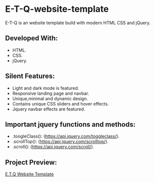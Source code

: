 # E-T-Q-website-template

E-T-Q is an website template build with modern HTML CSS and jQuery.

## Developed With:

* HTML.
* CSS.
* jQuery.

## Silent Features:

* Light and dark mode is featured.
* Responsive landing page and navbar.
* Unique,minimal and dynamic design.
* Contains unique CSS sliders and hover effects.
* Jquery navbar effects are featured.

## Important jquery functions and methods:

* .toogleClass(): (https://api.jquery.com/toggleclass/).
* .scrollTop(): (https://api.jquery.com/scrolltop/).
* .scroll(): (https://api.jquery.com/scroll/).

## Project Preview:

[E.T.Q Website Template](http://etq-webiste-template.surge.sh/)
